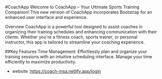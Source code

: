 #CoachApp
Welcome to CoachApp – Your Ultimate Sports Training Companion! This new version of CoachApp incorporates Bootstrap for an enhanced user interface and experience.

Overview
CoachApp is a powerful tool designed to assist coaches in organizing their training schedules and enhancing communication with their clients. Whether you're a fitness coach, sports trainer, or personal instructor, this app is tailored to streamline your coaching experience.

##Key Features
Time Management: Effortlessly plan and organize your training sessions with an intuitive scheduling interface. Manage your time efficiently to maximize productivity.

- website :https://coach-msa.netlify.app/login
